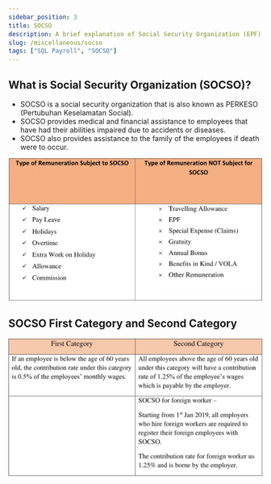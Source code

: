 ```yaml
---
sidebar_position: 3
title: SOCSO
description: A brief explanation of Social Security Organization (EPF)
slug: /miscellaneous/socso
tags: ["SQL Payroll", "SOCSO"]
---
```


## What is Social Security Organization (SOCSO)?

- SOCSO is a social security organization that is also known as PERKESO (Pertubuhan Keselamatan Social).
- SOCSO provides medical and financial assistance to employees that have had their abilities impaired due to accidents or diseases.
- SOCSO also provides assistance to the family of the employees if death were to occur.

![socso](../../static/img/miscellaneous/socso/socso.png)

## SOCSO First Category and Second Category

![category](../../static/img/miscellaneous/socso/category.png)
